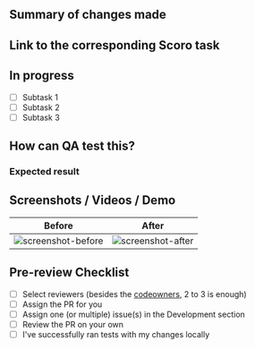 <!--
  The "Summary" section is required and all others are optional, depending on each task.
-->

## Summary of changes made 
<!-- When the task is done, provide a clear description of the changes -->


## Link to the corresponding Scoro task
<!-- If applicable, link to the related task in Scoro. -->

<!-- If applicable, track progress in this section. -->
## In progress
- [ ] Subtask 1
- [ ] Subtask 2
- [ ] Subtask 3

## How can QA test this? 
<!-- Provide testing steps here & include links if necessary -->


###  Expected result
<!-- Explain what  QA shuld be expecting as a result of this update? -->
<!-- Provide testing details here -->


## Screenshots / Videos / Demo
Before | After
:-: | :-:
![screenshot-before]() | ![screenshot-after]()



<!-- Once all checklist items are completed, the PR is ready for review. -->
## Pre-review Checklist
- [ ] Select reviewers (besides the [codeowners](https://github.com/Form-Factory/modulus/tree/main/.github/CODEOWNERS), 2 to 3 is enough)
- [ ] Assign the PR for you
- [ ] Assign one (or multiple) issue(s) in the Development section
- [ ] Review the PR on your own
- [ ] I've successfully ran tests with my changes locally
